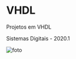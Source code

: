 # VHDL
Projetos em VHDL

Sistemas Digitais - 2020.1


![foto](http://wiki.icmc.usp.br/images/7/7d/DE2-115.jpg)
